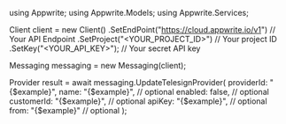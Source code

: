 using Appwrite;
using Appwrite.Models;
using Appwrite.Services;

Client client = new Client()
    .SetEndPoint("https://cloud.appwrite.io/v1") // Your API Endpoint
    .SetProject("<YOUR_PROJECT_ID>") // Your project ID
    .SetKey("<YOUR_API_KEY>"); // Your secret API key

Messaging messaging = new Messaging(client);

Provider result = await messaging.UpdateTelesignProvider(
    providerId: "{$example}",
    name: "{$example}", // optional
    enabled: false, // optional
    customerId: "{$example}", // optional
    apiKey: "{$example}", // optional
    from: "{$example}" // optional
);